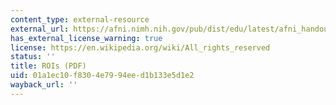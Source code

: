 ```yaml
---
content_type: external-resource
external_url: https://afni.nimh.nih.gov/pub/dist/edu/latest/afni_handouts/afni11_roi.pdf
has_external_license_warning: true
license: https://en.wikipedia.org/wiki/All_rights_reserved
status: ''
title: ROIs (PDF)
uid: 01a1ec10-f830-4e79-94ee-d1b133e5d1e2
wayback_url: ''
---
```

